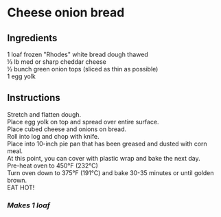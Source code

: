# Cheese onion bread

## Ingredients
1 loaf frozen "Rhodes" white bread dough thawed  
&frac13; lb med or sharp cheddar cheese  
&frac12; bunch green onion tops (sliced as thin as possible)  
1 egg yolk  

## Instructions
Stretch and flatten dough.  
Place egg yolk on top and spread over entire surface.  
Place cubed cheese and onions on bread.  
Roll into log and chop with knife.  
Place into 10-inch pie pan that has been greased and dusted with corn meal.  
At this point, you can cover with plastic wrap and bake the next day.  
Pre-heat oven to 450&deg;F (232&deg;C)  
Turn oven down to 375&deg;F (191&deg;C) and bake 30-35 minutes or until golden brown.  
EAT HOT!  

### *Makes 1 loaf*
